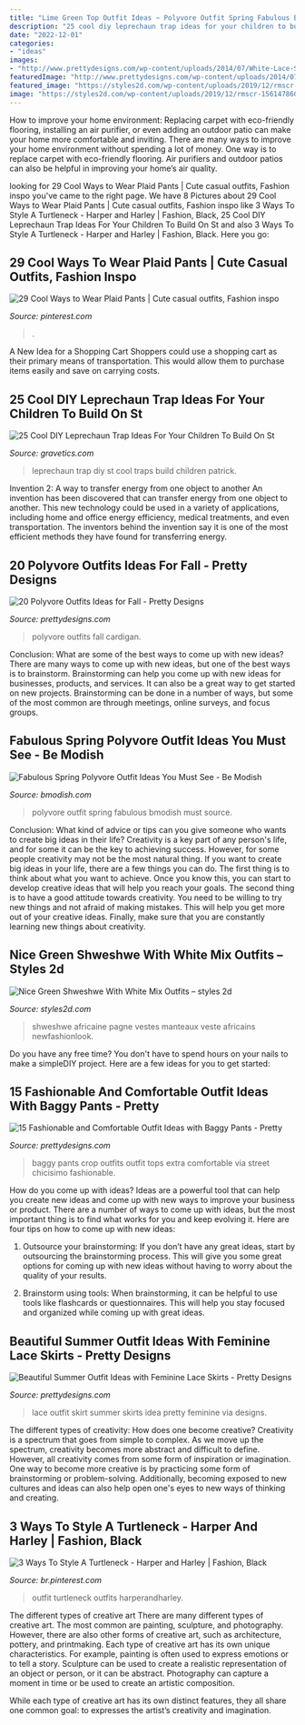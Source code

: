 ```yaml
---
title: "Lime Green Top Outfit Ideas ~ Polyvore Outfit Spring Fabulous Bmodish Must Source"
description: "25 cool diy leprechaun trap ideas for your children to build on st"
date: "2022-12-01"
categories:
- "ideas"
images:
- "http://www.prettydesigns.com/wp-content/uploads/2014/07/White-Lace-Skirt-Outfit-Idea.jpg"
featuredImage: "http://www.prettydesigns.com/wp-content/uploads/2014/07/White-Lace-Skirt-Outfit-Idea.jpg"
featured_image: "https://styles2d.com/wp-content/uploads/2019/12/rmscr-15614786038nkg4.jpg"
image: "https://styles2d.com/wp-content/uploads/2019/12/rmscr-15614786038nkg4.jpg"
---
```



How to improve your home environment: Replacing carpet with eco-friendly flooring, installing an air purifier, or even adding an outdoor patio can make your home more comfortable and inviting.
There are many ways to improve your home environment without spending a lot of money. One way is to replace carpet with eco-friendly flooring. Air purifiers and outdoor patios can also be helpful in improving your home’s air quality.

	

		
looking for 29 Cool Ways to Wear Plaid Pants | Cute casual outfits, Fashion inspo you've came to the right page. We have 8 Pictures about 29 Cool Ways to Wear Plaid Pants | Cute casual outfits, Fashion inspo like 3 Ways To Style A Turtleneck - Harper and Harley | Fashion, Black, 25 Cool DIY Leprechaun Trap Ideas For Your Children To Build On St and also 3 Ways To Style A Turtleneck - Harper and Harley | Fashion, Black. Here you go:
		
    
## 29 Cool Ways To Wear Plaid Pants | Cute Casual Outfits, Fashion Inspo

<img loading=lazy src="https://i.pinimg.com/736x/bc/92/4b/bc924b940d2dca007b58f1298883a55a.jpg" onerror="this.onerror=null;this.src='https://tse4.mm.bing.net/th?id=OIP.cLwfsVXN4ChAbK_CL0OtbAHaM2&amp;pid=15.1';" alt="29 Cool Ways to Wear Plaid Pants | Cute casual outfits, Fashion inspo">

_Source: pinterest.com_

>. 

	

A New Idea for a Shopping Cart
Shoppers could use a shopping cart as their primary means of transportation. This would allow them to purchase items easily and save on carrying costs.

    
## 25 Cool DIY Leprechaun Trap Ideas For Your Children To Build On St

<img loading=lazy src="https://www.gravetics.com/wp-content/uploads/2017/08/Leprechaun-Trap.jpg" onerror="this.onerror=null;this.src='https://tse1.mm.bing.net/th?id=OIP.2PnHpyYNUNIDAv32_COq8QHaMX&amp;pid=15.1';" alt="25 Cool DIY Leprechaun Trap Ideas For Your Children To Build On St">

_Source: gravetics.com_

>leprechaun trap diy st cool traps build children patrick. 

	

Invention 2: A way to transfer energy from one object to another
An invention has been discovered that can transfer energy from one object to another. This new technology could be used in a variety of applications, including home and office energy efficiency, medical treatments, and even transportation. The inventors behind the invention say it is one of the most efficient methods they have found for transferring energy.

    
## 20 Polyvore Outfits Ideas For Fall - Pretty Designs

<img loading=lazy src="https://www.prettydesigns.com/wp-content/uploads/2015/09/20-polyvore-outfits-ideas-for-fall2.jpg" onerror="this.onerror=null;this.src='https://tse1.mm.bing.net/th?id=OIP.8vglcM5feFXdefjKjwNmjQHaMo&amp;pid=15.1';" alt="20 Polyvore Outfits Ideas for Fall - Pretty Designs">

_Source: prettydesigns.com_

>polyvore outfits fall cardigan. 

	

Conclusion: What are some of the best ways to come up with new ideas?
There are many ways to come up with new ideas, but one of the best ways is to brainstorm. Brainstorming can help you come up with new ideas for businesses, products, and services. It can also be a great way to get started on new projects. Brainstorming can be done in a number of ways, but some of the most common are through meetings, online surveys, and focus groups.

    
## Fabulous Spring Polyvore Outfit Ideas You Must See - Be Modish

<img loading=lazy src="https://bmodish.com/wp-content/uploads/2016/03/casual-blues-spring-outfit-polyvore-2016-bmodish.jpg" onerror="this.onerror=null;this.src='https://tse4.mm.bing.net/th?id=OIP.oK2oQgGE3JcDDBxMM8NN9gHaJ2&amp;pid=15.1';" alt="Fabulous Spring Polyvore Outfit Ideas You Must See - Be Modish">

_Source: bmodish.com_

>polyvore outfit spring fabulous bmodish must source. 

	

Conclusion: What kind of advice or tips can you give someone who wants to create big ideas in their life?
Creativity is a key part of any person's life, and for some it can be the key to achieving success. However, for some people creativity may not be the most natural thing. If you want to create big ideas in your life, there are a few things you can do. The first thing is to think about what you want to achieve. Once you know this, you can start to develop creative ideas that will help you reach your goals. The second thing is to have a good attitude towards creativity. You need to be willing to try new things and not afraid of making mistakes. This will help you get more out of your creative ideas. Finally, make sure that you are constantly learning new things about creativity.

    
## Nice Green Shweshwe With White Mix Outfits – Styles 2d

<img loading=lazy src="https://styles2d.com/wp-content/uploads/2019/12/rmscr-15614786038nkg4.jpg" onerror="this.onerror=null;this.src='https://tse4.mm.bing.net/th?id=OIP.UXN8RjsmPz7qIoYXkQV_HgHaJJ&amp;pid=15.1';" alt="Nice Green Shweshwe With White Mix Outfits – styles 2d">

_Source: styles2d.com_

>shweshwe africaine pagne vestes manteaux veste africains newfashionlook. 

	

Do you have any free time? You don't have to spend hours on your nails to make a simpleDIY project. Here are a few ideas for you to get started: 

    
## 15 Fashionable And Comfortable Outfit Ideas With Baggy Pants - Pretty

<img loading=lazy src="http://www.prettydesigns.com/wp-content/uploads/2014/07/Crop-Top-with-Baggy-Pants.jpg" onerror="this.onerror=null;this.src='https://tse1.mm.bing.net/th?id=OIP.uxM8A2eWJJOFpn4aPOfBAAHaK9&amp;pid=15.1';" alt="15 Fashionable and Comfortable Outfit Ideas with Baggy Pants - Pretty">

_Source: prettydesigns.com_

>baggy pants crop outfits outfit tops extra comfortable via street chicisimo fashionable. 

	

How do you come up with ideas?
Ideas are a powerful tool that can help you create new ideas and come up with new ways to improve your business or product. There are a number of ways to come up with ideas, but the most important thing is to find what works for you and keep evolving it. Here are four tips on how to come up with new ideas:
1. Outsource your brainstorming: If you don’t have any great ideas, start by outsourcing the brainstorming process. This will give you some great options for coming up with new ideas without having to worry about the quality of your results.

2. Brainstorm using tools: When brainstorming, it can be helpful to use tools like flashcards or questionnaires. This will help you stay focused and organized while coming up with great ideas.


    
## Beautiful Summer Outfit Ideas With Feminine Lace Skirts - Pretty Designs

<img loading=lazy src="http://www.prettydesigns.com/wp-content/uploads/2014/07/White-Lace-Skirt-Outfit-Idea.jpg" onerror="this.onerror=null;this.src='https://tse2.mm.bing.net/th?id=OIP._rQjbLYI4UFLdQbQvvDlOAHaK2&amp;pid=15.1';" alt="Beautiful Summer Outfit Ideas with Feminine Lace Skirts - Pretty Designs">

_Source: prettydesigns.com_

>lace outfit skirt summer skirts idea pretty feminine via designs. 

	

The different types of creativity: How does one become creative?
Creativity is a spectrum that goes from simple to complex. As we move up the spectrum, creativity becomes more abstract and difficult to define. However, all creativity comes from some form of inspiration or imagination. One way to become more creative is by practicing some form of brainstorming or problem-solving. Additionally, becoming exposed to new cultures and ideas can also help open one's eyes to new ways of thinking and creating.

    
## 3 Ways To Style A Turtleneck - Harper And Harley | Fashion, Black

<img loading=lazy src="https://i.pinimg.com/736x/20/4d/14/204d1435414e9c7f8fbd23f790c825c9--ny-style-how-to-style.jpg" onerror="this.onerror=null;this.src='https://tse1.mm.bing.net/th?id=OIP.eItIig3Prc0d69SK30j5qgHaLH&amp;pid=15.1';" alt="3 Ways To Style A Turtleneck - Harper and Harley | Fashion, Black">

_Source: br.pinterest.com_

>outfit turtleneck outfits harperandharley. 

	

The different types of creative art
There are many different types of creative art. The most common are painting, sculpture, and photography. However, there are also other forms of creative art, such as architecture, pottery, and printmaking.
Each type of creative art has its own unique characteristics. For example, painting is often used to express emotions or to tell a story. Sculpture can be used to create a realistic representation of an object or person, or it can be abstract. Photography can capture a moment in time or be used to create an artistic composition.

While each type of creative art has its own distinct features, they all share one common goal: to expresses the artist’s creativity and imagination.

